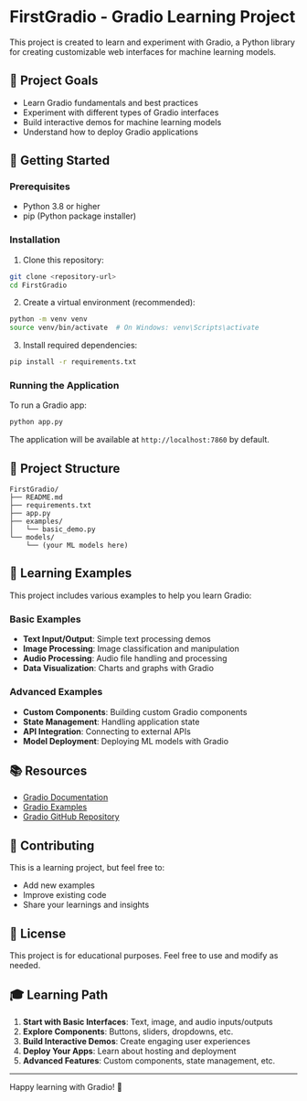 # FirstGradio - Gradio Learning Project

This project is created to learn and experiment with Gradio, a Python library for creating customizable web interfaces for machine learning models.

## 🎯 Project Goals

- Learn Gradio fundamentals and best practices
- Experiment with different types of Gradio interfaces
- Build interactive demos for machine learning models
- Understand how to deploy Gradio applications

## 🚀 Getting Started

### Prerequisites

- Python 3.8 or higher
- pip (Python package installer)

### Installation

1. Clone this repository:
```bash
git clone <repository-url>
cd FirstGradio
```

2. Create a virtual environment (recommended):
```bash
python -m venv venv
source venv/bin/activate  # On Windows: venv\Scripts\activate
```

3. Install required dependencies:
```bash
pip install -r requirements.txt
```

### Running the Application

To run a Gradio app:
```bash
python app.py
```

The application will be available at `http://localhost:7860` by default.

## 📁 Project Structure

```
FirstGradio/
├── README.md
├── requirements.txt
├── app.py
├── examples/
│   └── basic_demo.py
└── models/
    └── (your ML models here)
```

## 🧪 Learning Examples

This project includes various examples to help you learn Gradio:

### Basic Examples
- **Text Input/Output**: Simple text processing demos
- **Image Processing**: Image classification and manipulation
- **Audio Processing**: Audio file handling and processing
- **Data Visualization**: Charts and graphs with Gradio

### Advanced Examples
- **Custom Components**: Building custom Gradio components
- **State Management**: Handling application state
- **API Integration**: Connecting to external APIs
- **Model Deployment**: Deploying ML models with Gradio

## 📚 Resources

- [Gradio Documentation](https://gradio.app/docs/)
- [Gradio Examples](https://gradio.app/gallery)
- [Gradio GitHub Repository](https://github.com/gradio-app/gradio)

## 🤝 Contributing

This is a learning project, but feel free to:
- Add new examples
- Improve existing code
- Share your learnings and insights

## 📝 License

This project is for educational purposes. Feel free to use and modify as needed.

## 🎓 Learning Path

1. **Start with Basic Interfaces**: Text, image, and audio inputs/outputs
2. **Explore Components**: Buttons, sliders, dropdowns, etc.
3. **Build Interactive Demos**: Create engaging user experiences
4. **Deploy Your Apps**: Learn about hosting and deployment
5. **Advanced Features**: Custom components, state management, etc.

---

Happy learning with Gradio! 🎉 